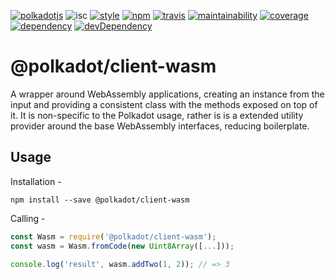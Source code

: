 [![polkadotjs](https://img.shields.io/badge/polkadot-js-orange.svg?style=flat-square)](https://polkadot.js.org)
![isc](https://img.shields.io/badge/license-ISC-lightgrey.svg?style=flat-square)
[![style](https://img.shields.io/badge/code%20style-semistandard-lightgrey.svg?style=flat-square)](https://github.com/Flet/semistandard)
[![npm](https://img.shields.io/npm/v/@polkadot/client-wasm.svg?style=flat-square)](https://www.npmjs.com/package/@polkadot/client-wasm)
[![travis](https://img.shields.io/travis/polkadot-js/client.svg?style=flat-square)](https://travis-ci.org/polkadot-js/client)
[![maintainability](https://img.shields.io/codeclimate/maintainability/polkadot-js/client.svg?style=flat-square)](https://codeclimate.com/github/polkadot-js/client/maintainability)
[![coverage](https://img.shields.io/coveralls/polkadot-js/client.svg?style=flat-square)](https://coveralls.io/github/polkadot-js/client?branch=master)
[![dependency](https://david-dm.org/polkadot-js/client.svg?style=flat-square&path=packages/client-wasm)](https://david-dm.org/polkadot-js/client?path=packages/client-wasm)
[![devDependency](https://david-dm.org/polkadot-js/client/dev-status.svg?style=flat-square&path=packages/client-wasm)](https://david-dm.org/polkadot-js/client?path=packages/client-wasm#info=devDependencies)

# @polkadot/client-wasm

A wrapper around WebAssembly applications, creating an instance from the input and providing a consistent class with the methods exposed on top of it. It is non-specific to the Polkadot usage, rather is is a extended utility provider around the base WebAssembly interfaces, reducing boilerplate.

## Usage

Installation -

```
npm install --save @polkadot/client-wasm
```

Calling -

```js
const Wasm = require('@polkadot/client-wasm');
const wasm = Wasm.fromCode(new Uint8Array([...]));

console.log('result', wasm.addTwo(1, 2)); // => 3
```
